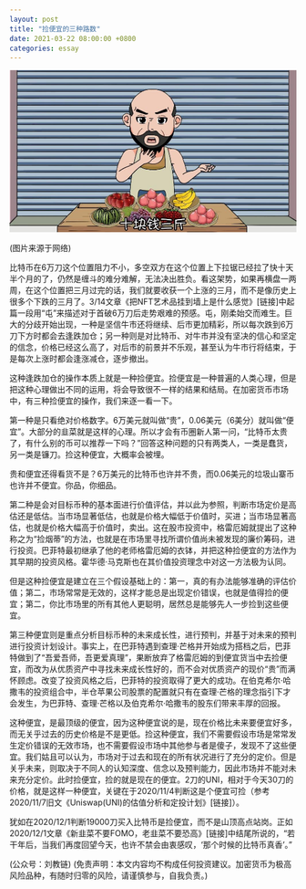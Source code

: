 ```yaml
---
layout: post
title: "捡便宜的三种路数"
date: 2021-03-22 08:00:00 +0800
categories: essay
---
```


![](/images/2021/20210322.jpg)

(图片来源于网络)

比特币在6万刀这个位置阻力不小，多空双方在这个位置上下拉锯已经拉了快十天半个月的了，仍然是缠斗的难分难解，无法决出胜负。看这架势，如果再横盘一两周，在这个位置把三月过完的话，我们就要收获一个上涨的三月，而不是像历史上很多个下跌的三月了。3/14文章《把NFT艺术品挂到墙上是什么感觉》[链接]中起篇一段用“屯”来描述对于首破6万刀后走势艰难的预感。屯，刚柔始交而难生。巨大的分歧开始出现，一种是坚信牛市还将继续、后市更加精彩，所以每次跌到6万刀下方时都会去逢跌加仓；另一种则是对比特币、对牛市并没有坚决的信心和坚定的信念，价格已经这么高了，对后市的前景并不乐观，甚至认为牛市行将结束，于是每次上涨时都会逢涨减仓，逐步撤出。

这种逢跌加仓的操作本质上就是一种捡便宜。捡便宜是一种普遍的人类心理，但是把这种心理做出不同的运用，将会导致很不一样的结果和结局。在加密货币市场中，有三种捡便宜的操作，我们来逐一看一下。

第一种是只看绝对价格数字。6万美元就叫做“贵”，0.06美元（6美分）就叫做“便宜”。大部分的韭菜就是这样的心理。所以才会有币圈新人第一问，“比特币太贵了，有什么别的币可以推荐一下吗？”回答这种问题的只有两类人，一类是蠢货，另一类是镰刀。捡这种便宜，大概率会被埋。

贵和便宜还得看货不是？6万美元的比特币也许并不贵​，而0.06美元的垃圾山寨币也许并不便宜。你品，你细品​。

第二种是会对目标币种的基本面进行价值评估，并以此为参照，判断市场定价是高估还是低估。当市场显著低估，也就是价格大幅低于价值时，买进；当市场显著高估，也就是价格大幅高于价值时，卖出。这在股市投资中，格雷厄姆就提出了这种称之为“捡烟蒂”的方法，也就是在市场里寻找所谓价值尚未被发现的廉价筹码，进行投资。巴菲特最初继承了他的老师格雷厄姆的衣钵，并把这种捡便宜的方法作为其早期的投资风格。霍华德·马克斯也在其价值投资理念中对这一方法极为认同。

但是这种捡便宜是建立在三个假设基础上的：第一，真的有办法能够准确的评估价值；第二，市场常常是无效的，这样才能总是出现定价错误，也就是值得捡的便宜；第二，你比市场里的所有其他人更聪明，居然总是能够先人一步捡到这些便宜。

第三种便宜则是重点分析目标币种的未来成长性，进行预判，并基于对未来的预判进行投资计划设计。事实上，在巴菲特遇到查理·芒格并开始成为搭档之后，巴菲特做到了“吾爱吾师，吾更爱真理”，果断放弃了格雷厄姆的到便宜货当中去捡便宜，而改为从优质资产中寻找未来成长性好的，而不会对优质资产的现价“贵”而满怀顾虑。改变了投资风格之后，巴菲特的投资取得了更大的成功。在伯克希尔·哈撒韦的投资组合中，半仓苹果公司股票的配置就只有在查理·芒格的理念指引下才会发生，为巴菲特、查理·芒格以及伯克希尔·哈撒韦的股东们带来丰厚的回报。

这种便宜，是最顶级的便宜，因为这种便宜说的是，现在价格比未来要便宜好多，而无关乎过去的历史价格是不是更低。捡这种便宜，我们不需要假设市场是常常发生定价错误的无效市场，也不需要假设市场中其他参与者是傻子，发现不了这些便宜。我们姑且可以认为，市场对于过去和现在的所有状况进行了充分的定价。但是关乎未来，则取决于不同人的认知深度、信念以及预判能力，因此市场并不能对未来充分定价。此时捡便宜，捡的就是现在的便宜。2刀的UNI，相对于今天30刀的价格，就是这样一种便宜，关键在于2020/11/4判断这是个便宜可捡（参考2020/11/7旧文《Uniswap(UNI)的估值分析和定投计划》[链接]）。

犹如在2020/12/1判断19000刀买入比特币是捡便宜，而不是山顶高点站岗。正如2020/12/1文章《新韭菜不要FOMO，老韭菜不要恐高》[链接]中结尾所说的，“若干年后，当我们再度回望今天，也许不禁会由衷感叹，‘那个时候的比特币真香’。”

(公众号：刘教链)
(免责声明：本文内容均不构成任何投资建议。加密货币为极高风险品种，有随时归零的风险，请谨慎参与，自我负责。)
